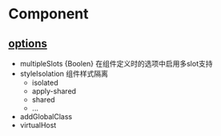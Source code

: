 # Component
## [options](https://developers.weixin.qq.com/miniprogram/dev/framework/custom-component/wxml-wxss.html)
  - multipleSlots {Boolen} 在组件定义时的选项中启用多slot支持
  - styleIsolation 组件样式隔离
    - isolated
    - apply-shared
    - shared
    - ...
  - addGlobalClass
  - virtualHost

